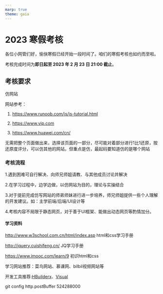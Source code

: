 ```yaml
---
marp: true
theme: gaia
---
```

# 2023 寒假考核

各位小网管们好，愉快寒假已经开始一段时间了。咱们的寒假考核也如约而至啦。

考核完成时间为**即日起至 2023 年 2 月 23 日 21:00 截止**。

## 

## 考核要求

仿网站

网站参考：

1. https://www.runoob.com/js/js-tutorial.html

2. https://www.vip.com

3. https://www.huawei.com/cn/

无需把整个页面做出来，选择该页面的一部分，尽可能对着部分进行1比1还原，按还原度评分，可以仿其他的网站，但重点是仿，最起码要知道仿的是哪个网站

### 考核流程

1.遇到困难可自行解决、向师兄师姐请教、与其他成员讨论并解决

2.在学习过程中，边学边做，以仿网站为目的，理论与实操结合

3.对于提前完成仿写网站的师弟师妹进行进一步培养，师兄师姐提供一些个人理解的开发建议。如：主学前端/后端/UI设计等

4.考核内容不局限于静态网页，对于善于UI框架、能做出动态网页等酌情加分。

#### 学习资料

http://www.w3school.com.cn/html/index.asp  html和css学习手册

http://jquery.cuishifeng.cn/  JQ学习手册

https://www.imooc.com/learn/9  初识html和css

学习网站推荐：菜鸟网站、慕课网、bilbil视频网站等

开发工具推荐:[HBuilderx](https://www.dcloud.io/hbuilderx.html)、[Visual](https://code.visualstudio.com/)

git config http.postBuffer 524288000
